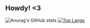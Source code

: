 ## Howdy! <3

![Anurag's GitHub stats](https://github-readme-stats.vercel.app/api?username=suchimu207&show_icons=true&theme=discord_old_blurple)
[![Top Langs](https://github-readme-stats.vercel.app/api/top-langs/?username=suchimu207&layout=compact&theme=discord_old_blurple)](https://github.com/suchimu207/github-readme-stats)
